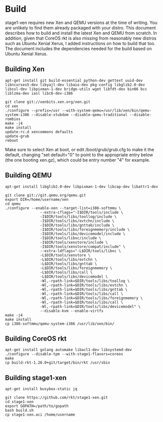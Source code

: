 # Build
stage1-xen requires new Xen and QEMU versions at the time of writing. You are unlikely to find them already packaged with your distro. This document describes how to build and install the latest Xen and QEMU from scratch. In addition, given that CoreOS rkt is also missing from reasonably new distros such as Ubuntu Xenial Xerus, I added instructions on how to build that too. The document includes the dependencies needed for the build based on Ubuntu Xenial Xerus.

## Building Xen
```
apt-get install git build-essential python-dev gettext uuid-dev libncurses5-dev libyajl-dev libaio-dev pkg-config libglib2.0-dev libssl-dev libpixman-1-dev bridge-utils wget libfdt-dev bin86 bcc liblzma-dev iasl libc6-dev-i386

git clone git://xenbits.xen.org/xen.git
cd xen
./configure --prefix=/usr --with-system-qemu=/usr/lib/xen/bin/qemu-system-i386 --disable-stubdom --disable-qemu-traditional --disable-rombios
make -j4
make install
update-rc.d xencommons defaults
update-grub
reboot
```
Make sure to select Xen at boot, or edit /boot/grub/grub.cfg to make it the default, changing "set default="0" to point to the appropriate entry below (the one booting xen.gz), which could be entry number "4" for example.


## Building QEMU
```
apt-get install libglib2.0-dev libpixman-1-dev libcap-dev libattr1-dev

git clone git://git.qemu.org/qemu.git
export DIR=/home/username/xen
cd qemu
./configure --enable-xen --target-list=i386-softmmu \
                --extra-cflags="-I$DIR/tools/include \
                -I$DIR/tools/libs/toollog/include \
                -I$DIR/tools/libs/evtchn/include \
                -I$DIR/tools/libs/gnttab/include \
                -I$DIR/tools/libs/foreignmemory/include \
                -I$DIR/tools/libs/devicemodel/include \
                -I$DIR/tools/libxc/include \
                -I$DIR/tools/xenstore/include \
                -I$DIR/tools/xenstore/compat/include" \
                --extra-ldflags="-L$DIR/tools/libxc \
                -L$DIR/tools/xenstore \
                -L$DIR/tools/libs/evtchn \
                -L$DIR/tools/libs/gnttab \
                -L$DIR/tools/libs/foreignmemory \
                -L$DIR/tools/libs/call \
                -L$DIR/tools/libs/devicemodel \
                -Wl,-rpath-link=$DIR/tools/libs/toollog \
                -Wl,-rpath-link=$DIR/tools/libs/evtchn \
                -Wl,-rpath-link=$DIR/tools/libs/gnttab \
                -Wl,-rpath-link=$DIR/tools/libs/call \
                -Wl,-rpath-link=$DIR/tools/libs/foreignmemory \
                -Wl,-rpath-link=$DIR/tools/libs/call \
                -Wl,-rpath-link=$DIR/tools/libs/devicemodel" \
                --disable-kvm --enable-virtfs
make -j4
make install
cp i386-softmmu/qemu-system-i386 /usr/lib/xen/bin/
```

## Building CoreOS rkt
```
apt-get install golang automake libacl1-dev libsystemd-dev
./configure --disable-tpm --with-stage1-flavors=coreos
make
cp build-rkt-1.26.0+git/target/bin/rkt /usr/sbin
```

## Building stage1-xen
```
apt-get install busybox-static jq

git clone https://github.com/rkt/stage1-xen.git
cd stage1-xen
export GOPATH=/path/to/gopath
bash build.sh
cp stage1-xen.aci /home/username
```
